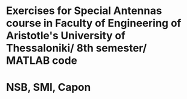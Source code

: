 # Εxercises for Special Antennas course in Faculty of Engineering of Aristotle's University of Thessaloniki/ 8th semester/ MATLAB code
# NSB, SMI, Capon
